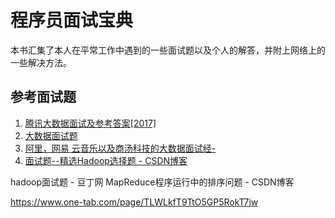 # 程序员面试宝典

本书汇集了本人在平常工作中遇到的一些面试题以及个人的解答，并附上网络上的一些解决方法。

## 参考面试题

1. [腾讯大数据面试及参考答案[2017]](https://zuciwang.com/show/390046.html)
2. [大数据面试题](https://blog.csdn.net/xfg0218/article/details/52514585)
3. [阿里，网易 云音乐以及商汤科技的大数据面试经-](https://app.yinxiang.com/shard/s24/nl/6616351/8c76e6b9-641b-4055-aa74-fa776239bc8d)
4. [面试题--精选Hadoop选择题 - CSDN博客](https://blog.csdn.net/zhongqi2513/article/details/78349083)

hadoop面试题 - 豆丁网 
MapReduce程序运行中的排序问题 - CSDN博客 

https://www.one-tab.com/page/TLWLkfT9TtO5GP5RokT7jw